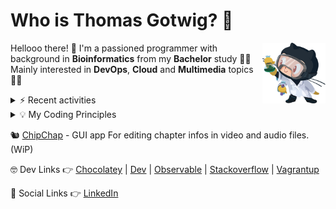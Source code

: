 # Who is Thomas Gotwig? 🤔

<img src="assets/octocat.webp" width="20%" align="right">

Hellooo there! 👋 I'm a passioned programmer with background in **Bioinformatics** from my **Bachelor** study 👨‍🎓 Mainly interested in **DevOps**, **Cloud** and **Multimedia** topics 🧑‍💻

<details>
  <summary>⚡️ Recent activities</summary>

  <!--RECENT_ACTIVITY:start-->
1. 🎉 Merged PR [#75](https://github.com/tgotwig/vidmerger/pull/75) in [tgotwig/vidmerger](https://github.com/tgotwig/vidmerger)<br>
2. 🎉 Merged PR [#74](https://github.com/tgotwig/vidmerger/pull/74) in [tgotwig/vidmerger](https://github.com/tgotwig/vidmerger)<br>
3. 🎉 Merged PR [#73](https://github.com/tgotwig/vidmerger/pull/73) in [tgotwig/vidmerger](https://github.com/tgotwig/vidmerger)<br>
4. 💬 Commented on [#71](https://github.com/tgotwig/vidmerger/issues/71#issuecomment-3286769720) in [tgotwig/vidmerger](https://github.com/tgotwig/vidmerger)<br>
5. ✔️ Closed issue [#71](https://github.com/tgotwig/vidmerger/issues/71) in [tgotwig/vidmerger](https://github.com/tgotwig/vidmerger)<br>
<!--RECENT_ACTIVITY:end-->
</details>

<details>
  <summary>💡 My Coding Principles</summary>

  <details>
    <summary>↳ ☝️ General ones</summary>

  - **Check** for consistency across tools and platforms — use diff checkers on editor content and use things like the GitHub and Confluence search across all your projects and wiki pages.
  </details>

  <details>
    <summary>↳ ☕ Java, Python, ...</summary>

  - **Keep** code compact — limit function parameters (ideally ≤ 3), avoid deep nesting, and stick to a reasonable maximum line length.
  - **Use** consistent and meaningful naming — predictable naming patterns make searching, navigation, and bulk refactoring (e.g., find & replace) much more reliable and efficient.
  - **Don't** write db queries by hand — do it via repository functions.
  - **Let** an code generator generate classes for you — when dealing with an OpenAPI spec.
  - **Write** tests at multiple levels — use **unit tests** to check always one function without I/O (mock external dependencies where needed), **integration tests** to check always one function with real I/O, and **end-to-end tests** to check a full chain of functions (like `Camunda` or `Selenium` workflows, or a cli tool).
  </details>

  <details>
    <summary>↳ 🌳 Versioning (Git)</summary>

  - **Use** a Git GUI tool like `GitKraken` — a visual overview often leads to cleaner commits and makes advanced Git features (like interactive rebase or working with submodules) more accessible.
  - **Keep** commits focused and atomic — aim for “one logical change per commit” to make reviews easier and enable selective acceptance or reversion.
  - **Maintain** a consistent code style — avoid mixing style and functional changes in one commit; first apply the style update, then the logic change.
  - **Preserve** full commit history when migrating repositories — instead of squashing into a single commit, add the new remote and push as-is.
  - **Write** meaningful commit messages — use the imperative mood (“Add feature,” not “Added feature”), and avoid vague messages like “Update” to help others understand changes at a glance.
  - **Tag** commits not only for versioning — but also to highlight other special commits.
  - **Create** a `backup` branch before doing a complex rebase — to not accidently overwrite commits in a wrong way.
  </details>

  <details>
    <summary>↳ 🌐 Networking</summary>

  - **Document** the network layout using a diagram that includes key IPs, DNS names, and boundaries between subnets or zones.
  - **List** physical and virtual devices in a table with their IPs, DNS names, and MAC addresses, group them in CIDRs.
  - **Prefer** DNS names over hardcoded IPs, for better clarity and minimal fixes when the IP changes.
  - **Provide** a central "intranet" homepage linking to all important internal services.
  </details>

  <details>
    <summary>↳ ⚙️ Automation</summary>

  - **Build** the project ideally with 1 cmd — after cloning it, typically via `Taskfile`, also in CI / CD.
  - **Centralize** testing and releasing via CI / CD — and run them mostly during pull requests.
  - **Monitor** your resource usages — and have reportings before server crashes due to it.
  - **Backup** your data frequently in 3 ways — while removing some versions over time.
  - **Don't** try to automate everything — have runbooks for certain tasks.
  </details>

  <details>
    <summary>↳ 🐳 Containerization</summary>

  - **Configure** via env vars — better than via files with different encodings and permissions.
  - **Grant** 3rd party access via scoped tokens — avoid overly permissive ones.
  - **Print** all logs to the terminal — for a flexible understanding.
  - **Develop** with dev images — with all your fav tools in it.
  - **Minimize** images — for running in production.
  </details>

  <details>
    <summary>↳ 🔮 Terraform</summary>

  - **Design** modules for reusability — for deploying slightly different resources easily.
  - **Manage** the state file in an object storage — ensure it’s versioned, and use a lock file to prevent concurrent modifications. Consider maintaining a shared calendar for coordinated infrastructure changes.
  </details>
</details>

🐿️ [ChipChap](https://chipchap.s3.eu-central-1.amazonaws.com/index.html) - GUI app For editing chapter infos in video and audio files. (WiP)

🤓 Dev Links 👉 [Chocolatey](https://community.chocolatey.org/profiles/tgotwig) | [Dev](https://dev.to/tgotwig) | [Observable](https://observablehq.com/@tgotwig?tab=profile) | [Stackoverflow](https://stackoverflow.com/users/6244047/thomas-gotwig?tab=profile) | [Vagrantup](https://app.vagrantup.com/tomisia)

🍻 Social Links 👉 [LinkedIn](https://www.linkedin.com/in/tgotwig)
